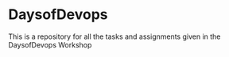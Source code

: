 # DaysofDevops
This is a repository for all the tasks and assignments given in the DaysofDevops Workshop
